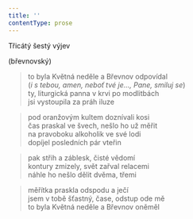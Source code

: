 ```yaml
---
title: ''
contentType: prose
---
```


Třicátý šestý výjev

(břevnovský)

> to byla Květná neděle a Břevnov odpovídal  
> (_i s tebou, amen, neboť tvé je…, Pane, smiluj se_)  
> ty, liturgická panna v krvi po modlitbách  
> jsi vystoupila za práh iluze

> pod oranžovým kultem doznívali kosi  
> čas praskal ve švech, nešlo ho už měřit  
> na pravoboku alkoholik ve své lodi  
> dopíjel posledních pár vteřin

> pak střih a záblesk, čisté vědomí  
> kontury zmizely, svět zařval relacemi  
> náhle ho nešlo dělit dvěma, třemi

> měřítka praskla odspodu a ječí  
> jsem v tobě šťastný, čase, odstup ode mě  
> to byla Květná neděle a Břevnov oněměl
